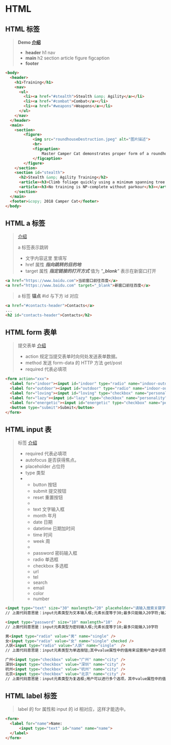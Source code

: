 # HTML

## HTML 标签

> **Demo [介绍](https://www.runoob.com/tags/html-reference.html)**
>
> - **header**  	h1  	nav
> - **main**  	h2  	section  	article  	figure  	figcaption
> - **footer**

```html
<body>
  <header>
    <h1>Training</h1>
    <nav>
      <ul>
        <li><a href="#stealth">Stealth &amp; Agility</a></li>
        <li><a href="#combat">Combat</a></li>
        <li><a href="#weapons">Weapons</a></li>
      </ul>
    </nav>
  </header>
  <main>
    <section>
        <figure>
            <img src="roundhouseDestruction.jpeg" alt="图片描述">
            <br>
            <figcaption>
                Master Camper Cat demonstrates proper form of a roundhouse kick.
            </figcaption>
        </figure>
    </section>
    <section id="stealth">
      <h2>Stealth &amp; Agility Training</h2>
      <article><h3>Climb foliage quickly using a minimum spanning tree approach</h3></article>
      <article><h3>No training is NP-complete without parkour</h3></article>
    </section>
  </main>
  <footer>&copy; 2018 Camper Cat</footer>
</body>
```



## HTML  a 标签

> [介绍](https://www.runoob.com/tags/tag-a.html)
>
> a 标签表示跳转
>
> - 文字内容这里 <a></a> 里填写
> - href  属性 ***指向跳转的目的地***
> - target  属性 ***指定链接的打开方式*** 值为 *"**_blank**"*  表示在新窗口打开

```html
<a href="https://www.baidu.com">当前窗口前往百度</a>
<a href="https://www.baidu.com" target="_blank">新窗口前往百度</a>
```

> a 标签 **锚点**  #id  与下方 id 对应

```html
<a href="#contacts-header">Contacts</a>
...
<h2 id="contacts-header">Contacts</h2>
```



## HTML  form 表单

> 提交表单 [介绍](https://www.runoob.com/tags/tag-form.html)
>
> - action  规定当提交表单时向何处发送表单数据。
> - method  发送 form-data 的 HTTP 方法  get/post
> - required  代表必填项

```html
<form action="xxx">
  <label for="indoor"><input id="indoor" type="radio" name="indoor-outdoor" value="indoor"> Indoor</label>
  <label for="outdoor"><input id="outdoor" type="radio" name="indoor-outdoor" value="outdoor"> Outdoor</label><br>
  <label for="loving"><input id="loving" type="checkbox" name="personality" value="loving"> Loving</label>
  <label for="lazy"><input id="lazy" type="checkbox" name="personality" value="lazy"> Lazy</label>
  <label for="energetic"><input id="energetic" type="checkbox" name="personality" value="energetic"> Energetic</label><br>
  <button type="submit">Submit</button>
</form>
```



## HTML  input 表

> 标签 [介绍](https://www.runoob.com/tags/tag-input.html)
>
> - required  代表必填项
> - autofocus  是否获得焦点。
> - placeholder  占位符
> - type  类型
> - - button  按钮
>   - submit  提交按钮
>   - reset  重置按钮
>   - 
>   - text 文字输入框
>   - month  年月
>   - date  日期
>   - datetime  日期加时间
>   - time  时间
>   - week  周
>   - 
>   - password  密码输入框
>   - radio 单选框
>   - checkbox 多选框
>   - url
>   - tel
>   - search
>   - email
>   - color
>   - number

```html
<input type="text" size="30" maxlength="20" placeholder="请输入搜索关键字" />
// 上面代码意思是：input元素类型为文本输入框;元素长度等于30;最多只能输入20字符;输入框中提示用户内容为“请输入搜索关键字”

<input type="password" size="10" maxlength="10"  />
// 上面代码意思是：input元素类型为密码输入框;元素长度等于10;最多只能输入10字符

男<input type="radio" value="男" name="single" />
女<input type="radio" value="女" name="single" checked />
人妖<input type="radio" value="人妖" name="single"  />
// 上面代码意思是：input元素类型为单选按钮;其中value属性中的值用来设置用户选中该项目后提交到数据库中的值；拥有相同name属性的单选框为同一组，一个组里只能同时选中一个选项；而checked属性表示的是初始选项，在用户还没进行选中之前，初始值会选中“女”这个项目

广州<input type="checkbox" value="广州" name="city" />
深圳<input type="checkbox" value="深圳" name="city" />
杭州<input type="checkbox" value="杭州" name="city" />
北京<input type="checkbox" value="北京" name="city" />
// 上面代码意思是：input元素类型为复选框;用户可以进行多个选项，其中value属性中的值用来设置用户选中该项目后提交到数据库中的值；name为控件的名称
```



## HTML  label 标签

> label 的 for 属性和 input 的 id 相对应，这样才能选中。

```html
<form>
  <label for="name">Name:
      <input type="text" id="name" name="name">
  </label>
</form>
```

